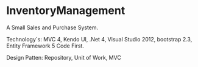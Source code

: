 InventoryManagement
===================

A Small Sales and Purchase System. 

Technology`s: MVC 4, Kendo UI, .Net 4, Visual Studio 2012, bootstrap 2.3, Entity Framework 5 Code First.

Design Patten: Repository, Unit of Work, MVC 

